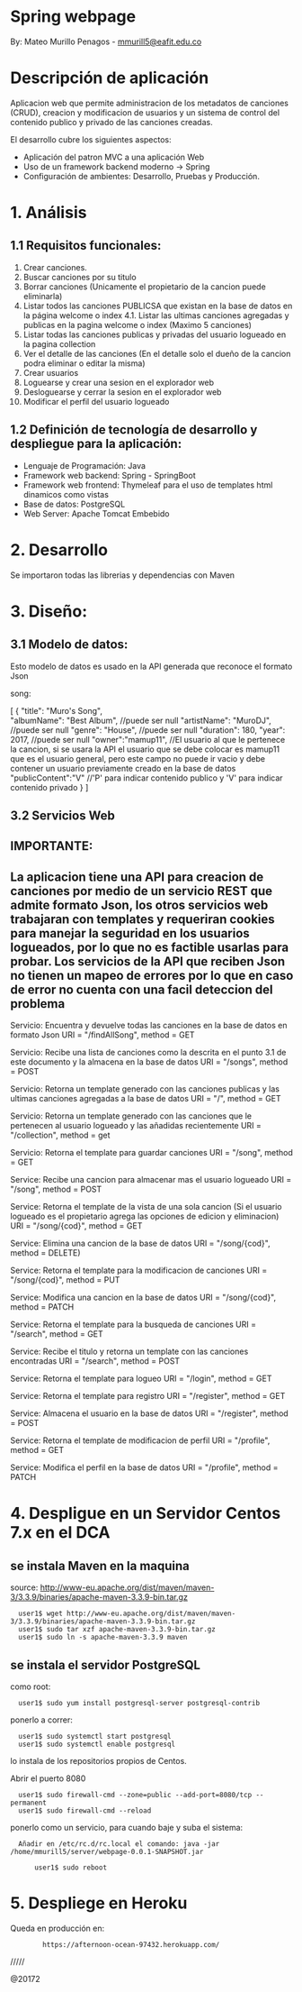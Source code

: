 # Spring webpage

By: Mateo Murillo Penagos - mmurill5@eafit.edu.co

# Descripción de aplicación

Aplicacion web que permite administracion de los metadatos de canciones (CRUD), creacion y modificacion de usuarios y un sistema de control del contenido publico y privado de las canciones creadas.

El desarrollo cubre los siguientes aspectos:

* Aplicación del patron MVC a una aplicación Web
* Uso de un framework backend moderno -> Spring
* Configuración de ambientes: Desarrollo, Pruebas y Producción.

# 1. Análisis

## 1.1 Requisitos funcionales:

1. Crear canciones.
2. Buscar canciones por su titulo
3. Borrar canciones (Unicamente el propietario de la cancion puede eliminarla)
4. Listar todos las canciones PUBLICSA que existan en la base de datos en la página welcome o index
4.1. Listar las ultimas canciones agregadas y publicas en la pagina welcome o index (Maximo 5 canciones)
5. Listar todas las canciones publicas y privadas del usuario logueado en la pagina collection
6. Ver el detalle de las canciones (En el detalle solo el dueño de la cancion podra eliminar o editar la misma)
7. Crear usuarios
8. Loguearse y crear una sesion en el explorador web
9. Desloguearse y cerrar la sesion en el explorador web
10. Modificar el perfil del usuario logueado

## 1.2 Definición de tecnología de desarrollo y despliegue para la aplicación:

* Lenguaje de Programación: Java
* Framework web backend: Spring - SpringBoot
* Framework web frontend: Thymeleaf para el uso de templates html dinamicos como vistas
* Base de datos: PostgreSQL
* Web Server: Apache Tomcat Embebido

# 2. Desarrollo

Se importaron todas las librerias y dependencias con Maven

# 3. Diseño:

## 3.1 Modelo de datos:

Esto modelo de datos es usado en la API generada que reconoce el formato Json

song:

[
  {
    "title": "Muro's Song",       
    "albumName": "Best Album",    //puede ser null
    "artistName": "MuroDJ",       //puede ser null
    "genre": "House",             //puede ser null
    "duration": 180,
    "year": 2017,                 //puede ser null
    "owner":"mamup11",            //El usuario al que le pertenece la cancion, si se usara la API el usuario que se debe colocar es mamup11 que es el usuario general, pero este campo no puede ir vacio y debe contener un usuario previamente creado en la base de datos
    "publicContent":"V"           //'P' para indicar contenido publico  y  'V' para indicar contenido privado
  }
]

## 3.2 Servicios Web

IMPORTANTE:
--------------------------------------------------------------------------------------
La aplicacion tiene una API para creacion de canciones por medio de un servicio REST que admite formato Json, los otros servicios web trabajaran con templates y requeriran cookies para manejar la seguridad en los usuarios logueados, por lo que no es factible usarlas para probar.
Los servicios de la API que reciben Json no tienen un mapeo de errores por lo que en caso de error no cuenta con una facil deteccion del problema
--------------------------------------------------------------------------------------

Servicio: Encuentra y devuelve todas las canciones en la base de datos en formato Json
URI = "/findAllSong", method = GET

Servicio: Recibe una lista de canciones como la descrita en el punto 3.1 de este documento y la almacena en la base de datos
URI = "/songs", method = POST

Servicio: Retorna un template generado con las canciones publicas y las ultimas canciones agregadas a la base de datos
URI = "/", method = GET

Servicio: Retorna un template generado con las canciones que le pertenecen al usuario logueado y las añadidas recientemente
URI = "/collection", method = get

Servicio: Retorna el template para guardar canciones
URI = "/song", method = GET

Service: Recibe una cancion para almacenar mas el usuario logueado
URI = "/song", method = POST

Service: Retorna el template de la vista de una sola cancion (Si el usuario logueado es el propietario agrega las opciones de edicion y eliminacion)
URI = "/song/{cod}", method = GET

Service: Elimina una cancion de la base de datos
URI = "/song/{cod}", method = DELETE)

Service: Retorna el template para la modificacion de canciones
URI = "/song/{cod}", method = PUT

Service: Modifica una cancion en la base de datos
URI = "/song/{cod}", method = PATCH

Service: Retorna el template para la busqueda de canciones
URI = "/search", method = GET

Service: Recibe el titulo y retorna un template con las canciones encontradas
URI = "/search", method = POST

Service: Retorna el template para logueo
URI = "/login", method = GET

Service: Retorna el template para registro
URI = "/register", method = GET

Service: Almacena el usuario en la base de datos
URI = "/register", method = POST

Service: Retorna el template de modificacion de perfil
URI = "/profile", method = GET

Service: Modifica el perfil en la base de datos
URI = "/profile", method = PATCH

# 4. Despligue en un Servidor Centos 7.x en el DCA


## se instala Maven en la maquina

source: http://www-eu.apache.org/dist/maven/maven-3/3.3.9/binaries/apache-maven-3.3.9-bin.tar.gz

      user1$ wget http://www-eu.apache.org/dist/maven/maven-3/3.3.9/binaries/apache-maven-3.3.9-bin.tar.gz
      user1$ sudo tar xzf apache-maven-3.3.9-bin.tar.gz
      user1$ sudo ln -s apache-maven-3.3.9 maven

## se instala el servidor PostgreSQL

como root:

      user1$ sudo yum install postgresql-server postgresql-contrib

ponerlo a correr:

      user1$ sudo systemctl start postgresql
      user1$ sudo systemctl enable postgresql


lo instala de los repositorios propios de Centos.

Abrir el puerto 8080

      user1$ sudo firewall-cmd --zone=public --add-port=8080/tcp --permanent
      user1$ sudo firewall-cmd --reload


ponerlo como un servicio, para cuando baje y suba el sistema:    

      Añadir en /etc/rc.d/rc.local el comando: java -jar /home/mmurill5/server/webpage-0.0.1-SNAPSHOT.jar

          user1$ sudo reboot      


# 5. Despliege en Heroku

Queda en producción en:

            https://afternoon-ocean-97432.herokuapp.com/

/////

@20172            

